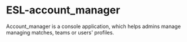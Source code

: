 # ESL-account_manager
Account_manager is a console application, which helps admins manage managing matches, teams or users' profiles.
